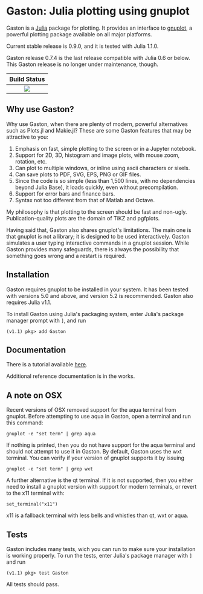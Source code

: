 Gaston: Julia plotting using gnuplot
==================================== 

Gaston is a [Julia](https://julialang.org)  package for plotting. It provides an interface to [gnuplot](http://gnuplot.info), a powerful plotting package available on all major platforms.

Current stable release is 0.9.0, and it is tested with Julia 1.1.0.

Gaston release 0.7.4 is the last release compatible with Julia 0.6 or below. This Gaston release is no longer under maintenance, though.

| **Build Status** |
|:----------------:|
| [![][travis-img]][travis-url] |

Why use Gaston?
--------------

Why use Gaston, when there are plenty of modern, powerful alternatives such as Plots.jl and Makie.jl?  These are some Gaston features that may be attractive to you:

1. Emphasis on fast, simple plotting to the screen or in a Jupyter notebook.
1. Support for 2D, 3D, histogram and image plots, with mouse zoom, rotation, etc.
1. Can plot to multiple windows, or inline using ascii characters or sixels.
1. Can save plots to PDF, SVG, EPS, PNG or GIF files.
1. Since the code is so simple (less than 1,500 lines, with no dependencies beyond Julia Base), it loads quickly, even without precompilation.
1. Support for error bars and finance bars.
1. Syntax not too different from that of Matlab and Octave.

My philosophy is that plotting to the screen should be fast and non-ugly. Publication-quality plots are the domain of TiKZ and pgfplots.

Having said that, Gaston also shares gnuplot's limitations. The main one is
that gnuplot is not a library; it is designed to be used interactively. Gaston
simulates a user typing interactive commands in a gnuplot session. While Gaston
provides many safeguards, there is always the possibility that something goes
wrong and a restart is required.

Installation
------------

Gaston requires gnuplot to be installed in your system. It has been tested with versions 5.0 and above, and version 5.2 is recommended. Gaston also requires Julia v1.1.

To install Gaston using Julia's packaging system, enter Julia's package manager prompt with `]`, and run

    (v1.1) pkg> add Gaston

Documentation
-------------

There is a tutorial available [here](https://nbviewer.jupyter.org/github/mbaz/Gaston.jl/blob/master/doc/gaston-tutorial.ipynb).

Additional reference documentation is in the works.

A note on OSX
-------------

Recent versions of OSX removed support for the aqua terminal from gnuplot.
Before attempting to use aqua in Gaston, open a terminal and run this
command:

    gnuplot -e "set term" | grep aqua

If nothing is printed, then you do not have support for the aqua terminal and
should not attempt to use it in Gaston. By default, Gaston uses the wxt
terminal. You can verify if your version of gnuplot supports it by issuing

    gnuplot -e "set term" | grep wxt

A further alternative is the qt terminal. If it is not supported, then you either need to install a gnuplot version with support for modern terminals, or revert to the x11 terminal with:

    set_terminal("x11")

x11 is a fallback terminal with less bells and whistles than qt, wxt or aqua.

Tests
-----

Gaston includes many tests, wich you can run to make sure your installation is
working properly. To run the tests, enter Julia's package manager with `]` and run

    (v1.1) pkg> test Gaston

All tests should pass.

[travis-url]: https://api.travis-ci.org/mbaz/Gaston.jl
[travis-img]: https://api.travis-ci.org/mbaz/Gaston.jl.svg?tag=v0.9.0
